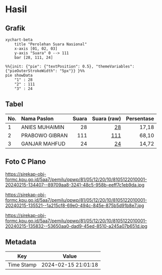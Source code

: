 # Hasil

## Grafik

```mermaid
xychart-beta
    title "Perolehan Suara Nasional"
    x-axis [01, 02, 03]
    y-axis "Suara" 0 --> 111
    bar [28, 111, 24]
```

```mermaid
%%{init: {"pie": {"textPosition": 0.5}, "themeVariables": {"pieOuterStrokeWidth": "5px"}} }%%
pie showData
    "1" : 28
    "2" : 111
    "3" : 24
```

## Tabel

| No. | Nama Paslon    | Suara | Suara (raw) | Persentase |
|:--- |:-------------- | -----:| -----------:| ----------:|
| 1   | ANIES MUHAIMIN | 28    | [28][p-1]   | 17,18      |
| 2   | PRABOWO GIBRAN | 111   | [111][p-2]  | 68,10      |
| 3   | GANJAR MAHFUD  | 24    | [24][p-3]   | 14,72      |


[p-1]: https://github.com/gigit-pemilu/pemilu-2024/blob/main/pilpres/hitung-suara/sub/81-maluku/sub/05-seram-bagian-timur/sub/12-bula-barat/sub/2010-rukun-jaya/sub/001-tps/sub/paslon-1.txt
[p-2]: https://github.com/gigit-pemilu/pemilu-2024/blob/main/pilpres/hitung-suara/sub/81-maluku/sub/05-seram-bagian-timur/sub/12-bula-barat/sub/2010-rukun-jaya/sub/001-tps/sub/paslon-2.txt
[p-3]: https://github.com/gigit-pemilu/pemilu-2024/blob/main/pilpres/hitung-suara/sub/81-maluku/sub/05-seram-bagian-timur/sub/12-bula-barat/sub/2010-rukun-jaya/sub/001-tps/sub/paslon-3.txt

## Foto C Plano

https://sirekap-obj-formc.kpu.go.id/5aa7/pemilu/ppwp/81/05/12/20/10/8105122010001-20240215-134407--89709aa8-3241-48c5-958b-eeff7c1eb9da.jpg

https://sirekap-obj-formc.kpu.go.id/5aa7/pemilu/ppwp/81/05/12/20/10/8105122010001-20240215-135521--1a215cf8-69e0-494c-845e-875b5d91b8e7.jpg

https://sirekap-obj-formc.kpu.go.id/5aa7/pemilu/ppwp/81/05/12/20/10/8105122010001-20240215-135832--53650aa0-dad9-45ed-8510-a245a07b651d.jpg


## Metadata

| Key        | Value               |
| ---------- | ------------------- |
| Time Stamp | 2024-02-15 21:01:18 |



